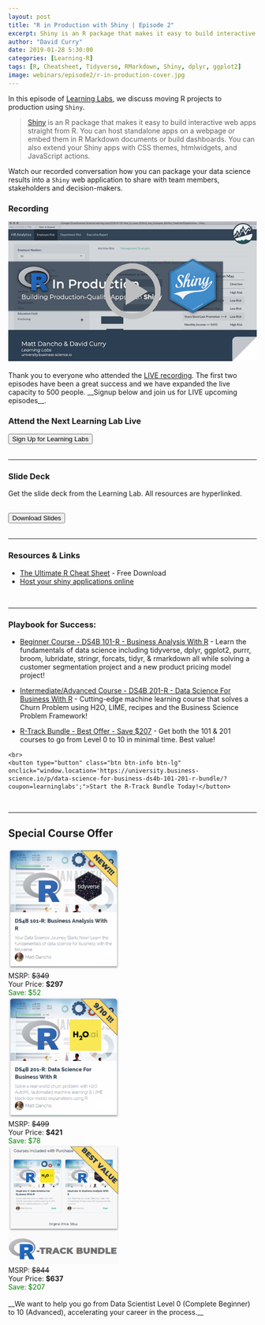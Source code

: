 ```yaml
---
layout: post
title: "R in Production with Shiny | Episode 2"
excerpt: Shiny is an R package that makes it easy to build interactive web apps straight from R.
author: "David Curry"
date: 2019-01-28 5:30:00
categories: [Learning-R]
tags: [R, Cheatsheet, Tidyverse, RMarkdown, Shiny, dplyr, ggplot2]
image: webinars/episode2/r-in-production-cover.jpg
---
```


In this episode of [Learning Labs](https://www.business-science.io/labs/), we discuss moving R projects to production using `Shiny`. 

<blockquote>
<a href="https://shiny.rstudio.com">Shiny</a> is an R package that makes it easy to build interactive web apps straight from R. You can host standalone apps on a webpage or embed them in R Markdown documents or build dashboards. You can also extend your Shiny apps with CSS themes, htmlwidgets, and JavaScript actions.
</blockquote>

Watch our recorded conversation how you can package your data science results into a `Shiny` web application to share with team members, stakeholders and decision-makers.

### Recording

<div class="text-center">
<a href="https://youtu.be/u6ozFbPVv9o"><img src="/assets/webinars/episode2/video-thumb.jpg"></a>
</div>


<!-- Lab Signup -->
<br>
Thank you to everyone who attended the <a href="https://www.youtube.com/watch?v=u6ozFbPVv9o">LIVE recording</a>. The first two episodes have been a great success and we have expanded the live capacity to 500 people. __Signup below and join us for LIVE upcoming episodes__.

<br>
<div class="text-center">
    <h3>Attend the Next Learning Lab Live</h3>
    <button type="button" class="btn btn-info btn-lg" onclick="window.location='https://mailchi.mp/business-science/webinars';">Sign Up for Learning Labs</button>
</div>

<br>
<hr>
<!-- End Lab Signup -->

### Slide Deck

Get the slide deck from the Learning Lab. All resources are hyperlinked. 

<br>
<div class="text-center" >
    <button type="button" class="btn btn-info btn-lg" onclick="window.location='/assets/webinars/episode2/R_In_Production_Shiny.pdf';">Download Slides</button>
</div>

<br>
<hr>

### Resources &amp; Links

- <a href="https://www.business-science.io/r-cheatsheet.html?utm_source=Business+Science+-+Combined+List">The Ultimate R Cheat Sheet</a> - Free Download
- <a href="https://www.shinyapps.io/">Host your shiny applications online</a>

<br>
<hr>

### Playbook for Success:

- <a href="https://university.business-science.io/p/ds4b-101-r-business-analysis-r/?coupon=learninglabs">Beginner Course - DS4B 101-R - Business Analysis With R</a> - Learn the fundamentals of data science including tidyverse, dplyr, ggplot2, purrr, broom, lubridate, stringr, forcats, tidyr, & rmarkdown all while solving a customer segmentation project and a new product pricing model project!

- <a href="https://university.business-science.io/p/hr201-using-machine-learning-h2o-lime-to-predict-employee-turnover/?coupon_code=learninglabs">Intermediate/Advanced Course - DS4B 201-R - Data Science For Business With R</a> - Cutting-edge machine learning course that solves a Churn Problem using H2O, LIME, recipes and the Business Science Problem Framework!

- <a href="https://university.business-science.io/p/data-science-for-business-ds4b-101-201-r-bundle/?coupon=learninglabs">R-Track Bundle - Best Offer - Save $207</a> - Get both the 101 & 201 courses to go from Level 0 to 10 in minimal time. Best value!

<div class="text-center">
    <!-- <div style="color:red;">The limited time discount expires January 15th.</div> -->

    <br>
    <button type="button" class="btn btn-info btn-lg"
    onclick="window.location='https://university.business-science.io/p/data-science-for-business-ds4b-101-201-r-bundle/?coupon=learninglabs';">Start the R-Track Bundle Today!</button>
</div>

<br>
<hr>

<!-- CTA -->
## Special Course Offer

<div class="row">
    <div class="col-md-12">
        <div class="col-md-4 text-center">
            <a href="https://university.business-science.io/p/ds4b-101-r-business-analysis-r/?coupon=learninglabs"><img src="/assets/webinars/episode1/101-R-image.png" width="225" height="246" style="border:0;box-shadow:0 0 0 0;"></a>
            <br>
            MSRP: <span style="text-decoration:line-through;">$349</span> <br>
            Your Price: <strong>$297</strong> <br>
            <span style="color:green">Save: $52</span>
        </div>
        <div class="col-md-4 text-center">
            <a href="https://university.business-science.io/p/hr201-using-machine-learning-h2o-lime-to-predict-employee-turnover/?coupon_code=learninglabs"><img src="/assets/webinars/episode1/201-R-image.png" width="225" height="246" style="border:0;box-shadow:0 0 0 0;"></a>
            <br>
            MSRP: <span style="text-decoration:line-through;">$499</span> <br>
            Your Price: <strong>$421</strong> <br>
            <span style="color:green">Save: $78</span>
        </div>
        <div class="col-md-4 text-center">
            <a href="https://university.business-science.io/p/data-science-for-business-ds4b-101-201-r-bundle/?coupon=learninglabs"><img src="/assets/webinars/episode1/bundle-image.png" width="225" height="242" style="border:0;box-shadow:0 0 0 0;"></a>
            <br>
            MSRP: <span style="text-decoration:line-through;">$844</span> <br>
            Your Price: <strong>$637</strong> <br>
            <span style="color:green">Save: $207</span>
        </div>
    </div>
</div>

<br>
__We want to help you go from Data Scientist Level 0 (Complete Beginner) to 10 (Advanced), accelerating your career in the process.__

<!-- End CTA -->